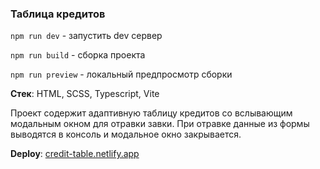 ### Таблица кредитов

`npm run dev` - запустить dev сервер

`npm run build` - сборка проекта

`npm run preview` - локальный предпросмотр сборки

**Стек**: HTML, SCSS, Typescript, Vite

Проект содержит адаптивную таблицу кредитов со вслывающим модальным окном для отравки завки.
При отравке данные из формы выводятся в консоль и модальное окно закрывается.

**Deploy**: [credit-table.netlify.app](https://credit-table.netlify.app/)
